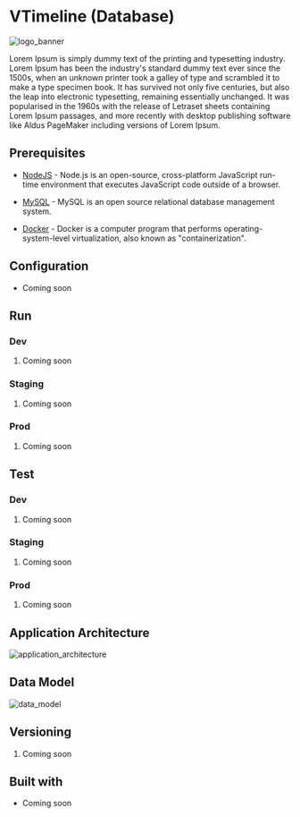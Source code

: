 # VTimeline (Database)

![logo_banner](https://imgur.com/vYrOcrm.png)

Lorem Ipsum is simply dummy text of the printing and typesetting industry. Lorem Ipsum has been the industry's standard dummy text ever since the 1500s, when an unknown printer took a galley of type and scrambled it to make a type specimen book. It has survived not only five centuries, but also the leap into electronic typesetting, remaining essentially unchanged. It was popularised in the 1960s with the release of Letraset sheets containing Lorem Ipsum passages, and more recently with desktop publishing software like Aldus PageMaker including versions of Lorem Ipsum.

## Prerequisites

- [NodeJS](https://nodejs.org/) - Node.js is an open-source, cross-platform JavaScript run-time environment that executes JavaScript code outside of a browser.

- [MySQL](https://www.mysql.com/) - MySQL is an open source relational database management system.

- [Docker](https://www.docker.com/products/docker-desktop) - Docker is a computer program that performs operating-system-level virtualization, also known as "containerization".

## Configuration

- Coming soon

## Run

### Dev

1. Coming soon

### Staging

1. Coming soon

### Prod

1. Coming soon

## Test

### Dev

1. Coming soon

### Staging

1. Coming soon

### Prod

1. Coming soon

## Application Architecture

![application_architecture](https://imgur.com/t9ZFuZz.png)

## Data Model

![data_model](https://imgur.com/H8bpB6n.png)

## Versioning

1. Coming soon

## Built with

- Coming soon
